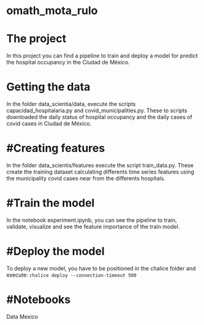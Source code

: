omath_mota_rulo
==============================

The project
==============================
In this project you can find a pipeline to train and 
deploy a model for predict the hospital occupancy in 
the Ciudad de México.


Getting the data
==============================
In the folder data_scientia/data, execute the scripts 
capacidad_hospitalaria.py and covid_municipalities.py. 
These to scripts downloaded the daily status of hospital 
occupancy and the daily cases of covid cases in Ciudad 
de México.

#Creating features
==============================
In the folder data_scientis/features execute the script
train_data.py. These create the training dataset calculating
differents time series features using the municipality covid
cases near from the differents hospitals. 

#Train the model
==============================
In the notebook experiment.ipynb, you can see the pipeline
to train, validate, visualize and see the feature
importance of the train model.

#Deploy the model
==============================
To deploy a new model, you have to be positioned in the 
chalice folder and execute: `chalice deploy --connection-timeout 500 `

#Notebooks
==============================


Data Mexico
